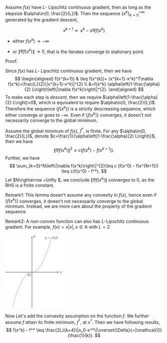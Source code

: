 Assume $f(x)$ have $L$- Lipschitz continuous gradient, then as long as the stepsize $\alpha\in(0, \frac{2}{L})$. Then the sequence $\{x^k\}_{k=0}^{+\infty}$ generated by the gradient descent,

$$
x^{k+1} \leftarrow x^{k} - \alpha \nabla f(x^k)
$$

* either $f(x^k)\rightarrow -\infty$

* or $\|\nabla f(x^k)\|\rightarrow 0$, that is the iterates converge to stationary point.

Proof.

Since $f(x)$  has $L$- Lipschitz continuous gradient, then we have 
$$
\begin{aligned} 
f(x^{k+1}) & 
\leq f(x^{k})+ (x^{k+1}-x^k)^T\nabla f(x^k)+\frac{L}{2}\|x^{k+1}-x^k\|^{2} \\ 
&=f(x^k)-\alpha\left(1-\frac{\alpha}{2} L\right)\left\|\nabla f(x^k)\right\|^{2}. 
\end{aligned}
$$
To make each step is *descent*, then we require $\alpha\left(1-\frac{\alpha}{2} L\right)>0$, which is equivalent to require $\alpha\in(0, \frac{2}{L})$. Therefore the sequence $\{f(x^k)\}$ is a strictly descreasing sequence, which either converge or goes to $-\infty$. Even if $\{f(x^k)\}$ converges, it doesn't not necessarily converge to the global minimum.

Assume the global minimum of $f(x)$, $f^*$, is finite. For any  $\alpha\in(0, \frac{2}{L})$, denote $c=\frac{1}{\alpha\left(1-\frac{\alpha}{2} L\right)}$, then we have
$$
\left\|\nabla f(x^k)\right\|^{2}\leq c (f(x^k) - f(x^{k+1})).
$$
Further, we have
$$
\sum_{k=0}^N\left\|\nabla f(x^k)\right\|^{2}\leq c (f(x^0) - f(x^{N+1})) \leq c(f(x^0) - f^*).
$$
Let $N\rightarrow +\infty $, we conclude $\left\|\nabla f(x^k)\right\|$ converges to $0$, as the RHS is a finite constant.

Remark1: This lemma dosen't assume any convexity in $f(x)$, hence even if $\{f(x^k)\}$ converges, it doesn't not necessarily converge to the global minimum. Instead, we are more care about the property of the gradient sequence. 

Remark2: A non-convex function can also has $L$-Lipschitz continuous gradient. For example, $f(x)=x|x|, x\in \mathbb{R}$ with $L=2$.

![](texcode/LipschitzExample.png)

Now Let's add the convexity assumption on the function $f$. We further assume $f$ attain its finite minimum, $f^*$, at $x^*$. Then we have following results,
$$
f(x^k) - f^* \leq \frac{2L}{k+4}\|x_0-x^*\|\overset{\Delta}{=}\mathcal{O}(\frac{1}{k}).
$$
